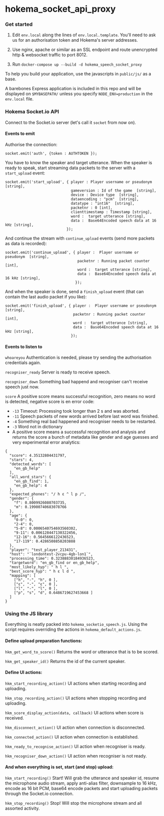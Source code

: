 
# hokema_socket_api_proxy #


### Get started ### 

 1. Edit `env.local` along the lines of `env.local.template`. You'll need to ask us for an authorisation token and Hokema's server addresses. 
 
 2. Use nginx, apache or similar as an SSL endpoint and route unencrypted http & websocket traffic to port 8012.

 3. Run `docker-compose up --build -d hokema_speech_socket_proxy`

To help you build your application, use the javascripts in `public/js/` as a base.

A barebones Express application is included in this repo and will be displayed on `$MYBASEPATH/` unless you specify `NODE_ENV=production` in the `env.local` file.

### Hokema Socket.io API ###

Connect to the Socket.io server (let's call it `socket` from now on).

#### Events to emit ####

Authorise the connection:

```
socket.emit('auth', {token : AUTHTOKEN });
```

You have to know the speaker and target utterance. When the speaker is ready to speak, start streaming data packets to the server with a `start_upload` event:

```
socket.emit('start_upload', { player : Player username or pseudonym  [string],
                              gameversion : Id of the game  [string],
                              device : Device type  [string],
                              dataencoding : "pcm"  [string],
                              datatype : "int16"  [string],
                              packetnr : 0 [int],
                              clienttimestamp : Timestamp [string],
                              word :  target utterance [string],
                              data :  Base64Encoded speech data at 16 kHz [string],
                            });
```

And continue the stream with `continue_upload` events (send more packets as data is recorded):

```
socket.emit('continue_upload', { player :  Player username or pseudonym  [string],
                                 packetnr : Running packet counter [int],
                                 word :  target utterance [string],
                                 data :  Base64Encoded speech data at 16 kHz [string],
                                });
```

And when the speaker is done, send a `finish_upload` event (that can contain the last audio packet if you like):

```
socket.emit('finish_upload', { player :  Player username or pseudonym  [string],
                               packetnr : Running packet counter [int],
                               word :  target utterance [string],
                               data :  Base64Encoded speech data at 16 kHz [string],
                              });
```

#### Events to listen to ####

`whoareyou` Authentication is needed, please try sending the authorisation credentials again.

`recogniser_ready` Server is ready to receive speech.

`recogniser_down`  Something bad happend and recogniser can't receive speech just now.

`score` A positive score means successful recognition, zero means no word is detected, negative score is en error code:

* `-13` Timeout: Processing took longer than 2 s and was aborted.
* `-11` Speech packets of new words arrived before last word was finished.
* `-4` Something real bad happened and recogniser needs to be restarted.
* `-3` Word not in dictionary
* A positive score means a successful recognition and analysis and returns the score a bunch of metadata like gender and age guesses and very experimental error analytics:

```
{
  "score": 4.35132804431797,
  "stars": 4,
  "detected_words": [
    "en_gb_help"
  ],
  "all_word_stars": {
    "en_gb_find": 1,
    "en_gb_help": 4
  },
  "expected_phones": "/ h ɛ ^ l p /",
  "gender": {
    "f": 0.8009926080703735,
    "m": 0.19900740683078766
  },
  "age": {
    "0-0": 0,
    "2-4": 0,
    "5-8": 0.0006540754693560302,
    "9-11": 0.006128447130322456,
    "12-16": 0.5645666122436523,
    "17-119": 0.4286508858203888
  },
  "player": "test_player_213431",
  "host": "`londontest-2vcpu-4gb-lon1`",
  "processing_time": 0.32388830184936523,
  "targetword": "en_gb_find or en_gb_help",
  "most_likely_hyp": " h l ",
  "best_score_hyp": " h ɛ l d ",
  "mapping": [
    ["h", "-", "h", 0 ],
    ["ɛ", "-", "ɛ", 0 ],
    ["l", "-", "l", 0 ],
    ["p", "s", "d", 0.6486719627453668 ]
  ]
}
```



### Using the JS library ###


Everything is neatly packed into `hokema_socketio_speech.js`. Using the script requires overriding the actions in  `hokema_default_actions.js`.


#### Define upload preparation functions: #### 

`hkm_get_word_to_score()` Returns the word or utterance that is to be scored.

`hkm_get_speaker_id()` Returns the id of the current speaker.


#### Define UI actions: ####

`hkm_start_recording_action()` UI actions when starting recording and uploading.

`hkm_stop_recording_action()` UI actions when stopping recording and uploading.

`hkm_score_display_action(data, callback)` UI actions when score is received.

`hkm_disconnect_action()` UI action when connection is disconnected.

`hkm_connected_action()` UI action when connection is established.

`hkm_ready_to_recognise_action()` UI action when recogniser is ready.

`hkm_recogniser_down_action()` UI action when recogniser is not ready.


#### And when everything is set, start (and stop) upload: ####

`hkm_start_recording()` Start! Will grab the utterance and speaker id, resume the microphone audio stream, apply anti-alias filter, downsample to 16 kHz, encode as 16 bit PCM, base64 encode packets and start uploading packets through the Socket.io connection.

`hkm_stop_recording()` Stop! Will stop the microphone stream and all assorted activity.


